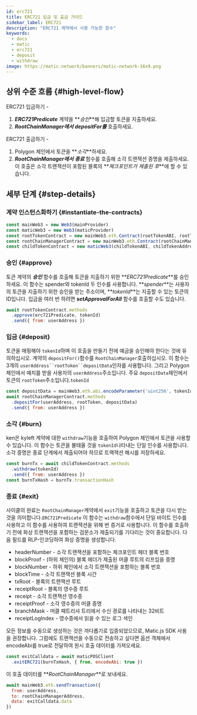 ```yaml
---
id: erc721
title: ERC721 입금 및 출금 가이드
sidebar_label: ERC721
description: "ERC721 계약에서 사용 가능한 함수"
keywords:
  - docs
  - matic
  - erc721
  - deposit
  - withdraw
image: https://matic.network/banners/matic-network-16x9.png
---
```


## 상위 수준 흐름 {#high-level-flow}

ERC721 입금하기 -

1. **_ERC721Predicate_** 계약을 **_승인_**해 입금할 토큰을 지출하세요.
2. **_RootChainManager에서_** **_depositFor를_** 호출하세요.

ERC721 출금하기 -

1. Polygon 체인에서 토큰을 **_소각_**하세요.
2. **_RootChainManager에서_** **_종료_** 함수를 호출해 소각 트랜잭션 증명을 제출하세요. 이 호출은 소각 트랜잭션이 포함된 블록의 **_체크포인트가 제출된 후_**에 할 수 있습니다.

## 세부 단계 {#step-details}

### 계약 인스턴스화하기 {#instantiate-the-contracts}
```js
const mainWeb3 = new Web3(mainProvider)
const maticWeb3 = new Web3(maticProvider)
const rootTokenContract = new mainWeb3.eth.Contract(rootTokenABI, rootTokenAddress)
const rootChainManagerContract = new mainWeb3.eth.Contract(rootChainManagerABI, rootChainManagerAddress)
const childTokenContract = new maticWeb3(childTokenABI, childTokenAddress)
```

### 승인 {#approve}
토큰 계약의 **_승인_** 함수를 호출해 토큰을 지출하기 위한 **_ERC721Predicate_**를 승인하세요. 이 함수는 spender와 tokenId 두 인수를 사용합니다. **_spender_**는 사용자의 토큰을 지출하기 위한 승인을 받는 주소이며, **_tokenId_**는 지출할 수 있는 토큰의 ID입니다. 입금을 여러 번 하려면 **_setApprovalForAll_** 함수를 호출할 수도 있습니다.
```js
await rootTokenContract.methods
  .approve(erc721Predicate, tokenId)
  .send({ from: userAddress })
```

### 입금 {#deposit}
토큰을 매핑해야 `tokenId`하며 이 호출을 만들기 전에 예금을 승인해야 한다는 것에 유의하십시오.   계약의 `depositFor()`함수를 `RootChainManager`호출하십시오. 이 함수는 3개의 `userAddress``rootToken``depositData`인자를 사용합니다. 그리고 Polygon 체인에서 예치를 받을 사용자의 `userAddress`주소입니다. 주요 `depositData`체인에서 토큰의 `rootToken`주소입니다.`tokenId`
```js
const depositData = mainWeb3.eth.abi.encodeParameter('uint256', tokenId)
await rootChainManagerContract.methods
  .depositFor(userAddress, rootToken, depositData)
  .send({ from: userAddress })
```

### 소각 {#burn}
ken은 kyleft 계약에 대한 `withdraw`기능을 호출하여 Polygon 체인에서 토큰을 사용할 수 있습니다. 이 함수는 토큰을 불태울 것을 `tokenId`나타내는 단일 인수를 사용합니다. 소각 증명은 종료 단계에서 제출되어야 하므로 트랙잭션 해시를 저장하세요.
```js
const burnTx = await childTokenContract.methods
  .withdraw(tokenId)
  .send({ from: userAddress })
const burnTxHash = burnTx.transactionHash
```

### 종료 {#exit}
사이클의 완료는 `RootChainManager`계약에서 `exit`기능을 호출하고 토큰을 다시 받는 것을 의미합니다.`ERC721Predicate` 이 함수는 `withdraw`함수에서 단일 바이트 인수를 사용하고 이 함수를 사용하여 트랜잭션을 위해 번 증거로 사용합니다. 이 함수를 호출하기 전에 화상 트랜잭션을 포함하는 검문소가 제출되기를 기다리는 것이 중요합니다. 다음 필드를 RLP-인코딩하여 화상 증명을 생성합니다.

- headerNumber - 소각 트랜잭션을 포함하는 체크포인트 헤더 블록 번호
- blockProof - (하위 체인의) 블록 헤더가 제출된 머클 루트의 리프임을 증명
- blockNumber - 하위 체인에서 소각 트랜잭션을 포함하는 블록 번호
- blockTime - 소각 트랜잭션 블록 시간
- txRoot - 블록의 트랜잭션 루트
- receiptRoot - 블록의 영수증 루트
- receipt - 소각 트랜잭션 영수증
- receiptProof - 소각 영수증의 머클 증명
- branchMask - 머클 패트리샤 트리에서 수신 경로를 나타내는 32비트
- receiptLogIndex - 영수증에서 읽을 수 있는 로그 색인

모든 정보를 수동으로 생성하는 것은 까다롭기로 입증되었으므로, Matic.js SDK 사용을 권장합니다. 그럼에도 트랜잭션을 수동으로 전송하고 싶다면 옵션 객체에서 encodeAbi를 true로 전달하여 원시 호출 데이터를 가져오세요.

```js
const exitCalldata = await maticPOSClient
  .exitERC721(burnTxHash, { from, encodeAbi: true })
```

이 호출 데이터를 **_RootChainManager_**로 보내세요.
```js
await mainWeb3.eth.sendTransaction({
  from: userAddress,
  to: rootChainManagerAddress,
  data: exitCalldata.data
})
```
